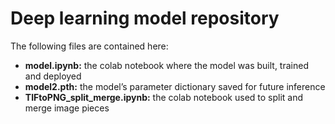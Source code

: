 # Deep learning model repository

The following files are contained here:
  - **model.ipynb:** the colab notebook where the model was built, trained and deployed
  - **model2.pth:** the model’s parameter dictionary saved for future inference
  - **TIFtoPNG_split_merge.ipynb:** the colab notebook used to split and merge image pieces
